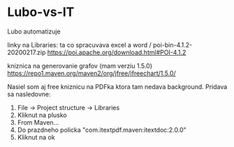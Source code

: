 # Lubo-vs-IT
Lubo automatizuje

linky na Libraries:
ta co spracuvava excel a word / poi-bin-4.1.2-20200217.zip
https://poi.apache.org/download.html#POI-4.1.2

kniznica na generovanie grafov (mam verziu 1.5.0)
https://repo1.maven.org/maven2/org/jfree/jfreechart/1.5.0/

Nasiel som aj free kniznicu na PDFka ktora tam nedava background. Pridava sa nasledovne:
1) File -> Project structure -> Libraries
2) Kliknut na plusko
3) From Maven...
4) Do prazdneho policka "com.itextpdf.maven:itextdoc:2.0.0"
5) Kliknut na ok
